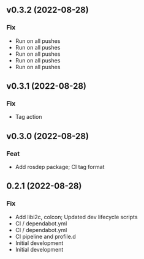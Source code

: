 ## v0.3.2 (2022-08-28)

### Fix

- Run on all pushes
- Run on all pushes
- Run on all pushes
- Run on all pushes
- Run on all pushes

## v0.3.1 (2022-08-28)

### Fix

- Tag action

## v0.3.0 (2022-08-28)

### Feat

- Add rosdep package; CI tag format

## 0.2.1 (2022-08-28)

### Fix

- Add libi2c, colcon; Updated dev lifecycle scripts
- CI / dependabot.yml
- CI / dependabot.yml
- CI pipeline and profile.d
- Initial development
- Initial development
